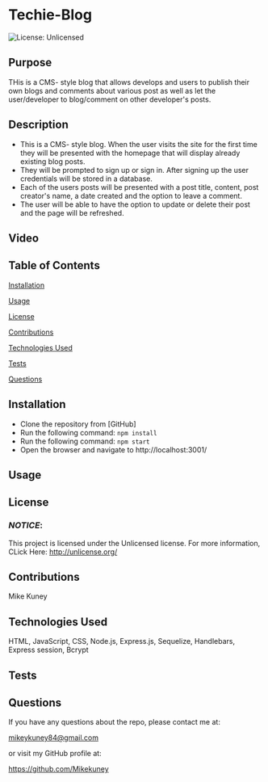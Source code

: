 # Techie-Blog

![License: Unlicensed](https://img.shields.io/badge/License-Unlicensed-blue.svg)

## **Purpose**
THis is a CMS- style blog that allows develops and users to publish their own blogs and comments about various post as well as let the user/developer to blog/comment on other developer's posts. 

## **Description**
- This is a CMS- style blog. When the user visits the site for the first time they will be presented with the homepage that will display already existing blog posts.
- They will be prompted to sign up or sign in. After signing up the user credentials will be stored in a database.
- Each of the users posts will be presented with a post title, content, post creator's name, a date created and the option to leave a comment.
- The user will be able to have the option to update or delete their post and the page will be refreshed.

## **Video**



## **Table of Contents**
<a href="#installation">Installation</a> 

<a href="#usage">Usage</a> 

<a href="userLicense">License</a> 

<a href="#contributions">Contributions</a>

<a href="#technologies">Technologies Used</a>

<a href="#tests">Tests</a> 

<a href="questions">Questions</a> 


## <h2 id="installation">**Installation**</h2>
- Clone the repository from [GitHub]
- Run the following command: `npm install`
- Run the following command: `npm start`
- Open the browser and navigate to http://localhost:3001/

## <h2 id="usage">**Usage**</h2>



## <h2 id="userLicense">**License**</h2>
### <em>NOTICE</em>:
This project is licensed under the Unlicensed license.
For more information, CLick Here:
http://unlicense.org/


## <h2 id="contributions">**Contributions**</h2>
Mike Kuney

## <h2 id="technologies">**Technologies Used**</h2>
HTML, JavaScript, CSS, Node.js, Express.js, Sequelize, Handlebars, Express session, Bcrypt
## <h2 id="tests">**Tests**</h2>


## <h2 id="questions">**Questions**</h2>
If you have any questions about the repo, please contact me at: 

mikeykuney84@gmail.com 

or visit my GitHub profile at: 

https://github.com/Mikekuney